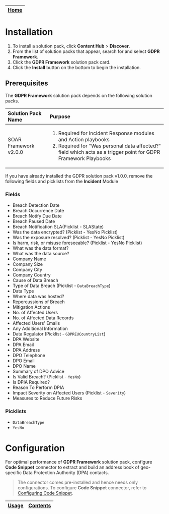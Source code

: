 | [Home](../README.md) | 
|----------------------| 
 
# Installation 
1. To install a solution pack, click **Content Hub** > **Discover**.
2. From the list of solution packs that appear, search for and select **GDPR Framework**.
3. Click the **GDPR Framework** solution pack card.
4. Click the **Install** button on the bottom to begin the installation.

## Prerequisites

The **GDPR Framework** solution pack depends on the following solution packs.

| Solution Pack Name    | Purpose                                                                                                                                                                                           |
|:----------------------|:--------------------------------------------------------------------------------------------------------------------------------------------------------------------------------------------------|
| SOAR Framework v2.0.0 | <ol><li>Required for Incident Response modules and Action playbooks</li><li>Required for "Was personal data affected?" field which acts as a trigger point for GDPR Framework Playbooks</li></ol> |

If you have already installed the GDPR solution pack v1.0.0, remove the following fields and picklists from the **Incident** Module

### Fields
- Breach Detection Date 
- Breach Occurrence Date 
- Breach Notify Due Date 
- Breach Paused Date 
- Breach Notification SLA(Picklist - SLAState)
- Was the data encrypted? (Picklist - YesNo Picklist)
- Was the exposure resolved? (Picklist - YesNo Picklist)
- Is harm, risk, or misuse foreseeable? (Picklist - YesNo Picklist)
- What was the data format? 
- What was the data source? 
- Company Name 
- Company Size 
- Company City
- Company Country 
- Cause of Data Breach 
- Type of Data Breach (Picklist - `DataBreachType`)
- Data Type 
- Where data was hosted?
- Repercussions of Breach
- Mitigation Actions
- No. of Affected Users 
- No. of Affected Data Records 
- Affected Users' Emails
- Any Additional Information
- Data Regulator (Picklist - `GDPREUCountryList`)
- DPA Website
- DPA Email
- DPA Address
- DPO Telephone
- DPO Email
- DPO Name
- Summary of DPO Advice
- Is Valid Breach? (Picklist - `YesNo`)
- Is DPIA Required?
- Reason To Perform DPIA
- Impact Severity on Affected Users (Picklist - `Severity`)
- Measures to Reduce Future Risks

### Picklists
- `DataBreachType`
- `YesNo`

# Configuration 
For optimal performance of **GDPR Framework** solution pack, configure **Code Snippet** connector to extract and build an address book of geo-specific Data Protection Authority (DPA) contacts.
> The connector comes pre-installed and hence needs only configurations. To configure **Code Snippet** connector, refer to [Configuring Code Snippet](https://docs.fortinet.com/document/fortisoar/0.0.0/fortisoar-built-in-connectors/1/fortisoar-built-in-connectors#CodeSnippet).

| [Usage](./usage.md) | [Contents](./contents.md) |
|---------------------|---------------------------|
